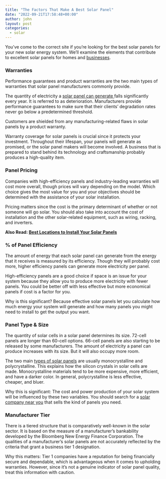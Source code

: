 ```yaml
---
title: "The Factors That Make A Best Solar Panel"
date: "2022-09-21T17:58:48+00:00"
author: john
layout: post
categories:
  - solar
---
```


You’ve come to the correct site if you’re looking for the best solar panels for your new solar energy system. We’ll examine the elements that contribute to excellent solar panels for homes and [businesses](/commercial-solar-panel-installation-step-by-step/).

### **Warranties**

Performance guarantees and product warranties are the two main types of warranties that solar panel manufacturers commonly provide.

The quantity of electricity a [solar panel can generate ](/how-much-energy-does-a-single-solar-panel-produce/)falls significantly every year. It is referred to as deterioration. Manufacturers provide performance guarantees to make sure that their clients’ degradation rates never go below a predetermined threshold.

Customers are shielded from any manufacturing-related flaws in solar panels by a product warranty.

Warranty coverage for solar panels is crucial since it protects your investment. Throughout their lifespan, your panels will generate as promised, or the solar panel makers will become involved. A business that is prepared to stand behind its technology and craftsmanship probably produces a high-quality item.

### **Panel Pricing**

Companies with high-efficiency panels and industry-leading warranties will cost more overall, though prices will vary depending on the model. Which choice gives the most value for you and your objectives should be determined with the assistance of your solar installation.

Pricing matters since the cost is the primary determinant of whether or not someone will go solar. You should also take into account the cost of installation and the other solar-related equipment, such as wiring, racking, and inverters.

**Also Read: [Best Locations to Install Your Solar Panels](/best-locations-to-install-your-solar-panels/)**

### **% of Panel Efficiency**

The amount of energy that each solar panel can generate from the energy that it receives is measured by its efficiency. Though they will probably cost more, higher efficiency panels can generate more electricity per panel.

High-efficiency panels are a good choice if space is an issue for your system because they allow you to produce more electricity with fewer panels. You could be better off with less effective but more economical panels if cost is a factor for you.

Why is this significant? Because effective solar panels let you calculate how much energy your system will generate and how many panels you might need to install to get the output you want.

### **Panel Type &amp; Size**

The quantity of solar cells in a solar panel determines its size. 72-cell panels are longer than 60-cell options. 66-cell panels are also starting to be released by some manufacturers. The amount of electricity a panel can produce increases with its size. But it will also occupy more room.

The two main [types of solar panels](/what-are-the-different-types-of-solar-energy/) are usually monocrystalline and polycrystalline. This explains how the silicon crystals in solar cells are made. Monocrystalline materials tend to be more expensive, more efficient, and have a darker color. In general, polycrystalline is less effective, cheaper, and bluer.

Why this is significant: The cost and power production of your solar system will be influenced by these two variables. You should search for a [solar company near you](/how-to-find-the-top-solar-companies-near-me/) that sells the kind of panels you need.

### **Manufacturer Tier**

There is a tiered structure that is comparatively well-known in the solar sector. It is based on the measure of a manufacturer’s bankability developed by the Bloomberg New Energy Finance Corporation. The qualities of a manufacturer’s solar panels are not accurately reflected by the criteria that grant a business tier 1 designation.

Why this matters: Tier 1 companies have a reputation for being financially secure and dependable, which is advantageous when it comes to upholding warranties. However, since it’s not a genuine indicator of solar panel quality, treat this information with caution.
